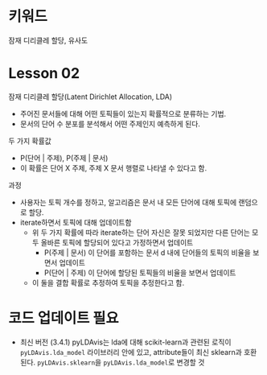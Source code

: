# 키워드
잠재 디리클레 할당, 유사도

# Lesson 02
잠재 디리클레 할당(Latent Dirichlet Allocation, LDA)
- 주어진 문서들에 대해 어떤 토픽들이 있는지 확률적으로 분류하는 기법.
- 문서의 단어 수 분포를 분석해서 어떤 주제인지 예측하게 된다.

두 가지 확률값
- P(단어 | 주제), P(주제 | 문서)
- 이 확률은 단어 X 주제, 주제 X 문서 행렬로 나타낼 수 있다고 함.

과정
- 사용자는 토픽 개수를 정하고, 알고리즘은 문서 내 모든 단어에 대해 토픽에 랜덤으로 할당.
- iterate하면서 토픽에 대해 업데이트함
    - 위 두 가지 확률에 따라 iterate하는 단어 자신은 잘못 되었지만 다른 단어는 모두 올바른 토픽에 할당되어 있다고 가정하면서 업데이트
        - P(주제 | 문서) 이 단어를 포함하는 문서 d 내에 단어들의 토픽의 비율을 보면서 업데이트
        - P(단어 | 주제) 이 단어에 할당된 토픽들의 비율을 보면서 업데이트
    - 이 둘을 결합 확률로 추정하여 토픽을 추정한다고 함.

# 코드 업데이트 필요
- 최신 버전 (3.4.1) pyLDAvis는 lda에 대해 scikit-learn과 관련된 로직이 `pyLDAvis.lda_model` 라이브러리 안에 있고, attribute들이 최신 sklearn과 호환된다. `pyLDAvis.sklearn`을 `pyLDAvis.lda_model`로 변경할 것